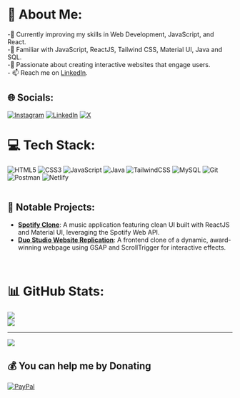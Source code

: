 # 💫 About Me:
-🔭 Currently improving my skills in Web Development, JavaScript, and React.
<br>-🌱 Familiar with JavaScript, ReactJS, Tailwind CSS, Material UI, Java and SQL.
<br>-👀 Passionate about creating interactive websites that engage users.
<br>- 📫 Reach me on [LinkedIn](https://www.linkedin.com/in/sameer07x19/).
<br/>

## 🌐 Socials:
[![Instagram](https://img.shields.io/badge/Instagram-%23E4405F.svg?logo=Instagram&logoColor=white)](https://instagram.com/sameer07x20) [![LinkedIn](https://img.shields.io/badge/LinkedIn-%230077B5.svg?logo=linkedin&logoColor=white)](https://linkedin.com/in/sameer07x19) [![X](https://img.shields.io/badge/X-black.svg?logo=X&logoColor=white)](https://x.com/sameer07x19) 
<br/>

# 💻 Tech Stack:
![HTML5](https://img.shields.io/badge/html5-%23E34F26.svg?style=for-the-badge&logo=html5&logoColor=white) ![CSS3](https://img.shields.io/badge/css3-%231572B6.svg?style=for-the-badge&logo=css3&logoColor=white) ![JavaScript](https://img.shields.io/badge/javascript-%23323330.svg?style=for-the-badge&logo=javascript&logoColor=%23F7DF1E)  ![Java](https://img.shields.io/badge/java-%23ED8B00.svg?style=for-the-badge&logo=openjdk&logoColor=white)  ![TailwindCSS](https://img.shields.io/badge/tailwindcss-%2338B2AC.svg?style=for-the-badge&logo=tailwind-css&logoColor=white) ![MySQL](https://img.shields.io/badge/mysql-4479A1.svg?style=for-the-badge&logo=mysql&logoColor=white) ![Git](https://img.shields.io/badge/git-%23F05033.svg?style=for-the-badge&logo=git&logoColor=white) ![Postman](https://img.shields.io/badge/Postman-FF6C37?style=for-the-badge&logo=postman&logoColor=white) ![Netlify](https://img.shields.io/badge/netlify-%23000000.svg?style=for-the-badge&logo=netlify&logoColor=#00C7B7) 
<br/>
<br/>

## 🚀 Notable Projects:
- **[Spotify Clone](#link)**: A music application featuring clean UI built with ReactJS and Material UI, leveraging the Spotify Web API.
- **[Duo Studio Website Replication](#link)**: A frontend clone of a dynamic, award-winning webpage using GSAP and ScrollTrigger for interactive effects.
<br/>

# 📊 GitHub Stats:
![](https://github-readme-stats.vercel.app/api/top-langs/?username=Sameer07x19&theme=dark&hide_border=true&include_all_commits=true&count_private=true&layout=compact) <br/>
![](https://github-readme-streak-stats.herokuapp.com/?user=Sameer07x19&theme=dark&hide_border=true)<br/>

---
[![](https://visitcount.itsvg.in/api?id=Sameer07x19&icon=7&color=3)](https://visitcount.itsvg.in)

  ## 💰 You can help me by Donating
  [![PayPal](https://img.shields.io/badge/PayPal-00457C?style=for-the-badge&logo=paypal&logoColor=white)](https://paypal.me/sameer07x19) 
